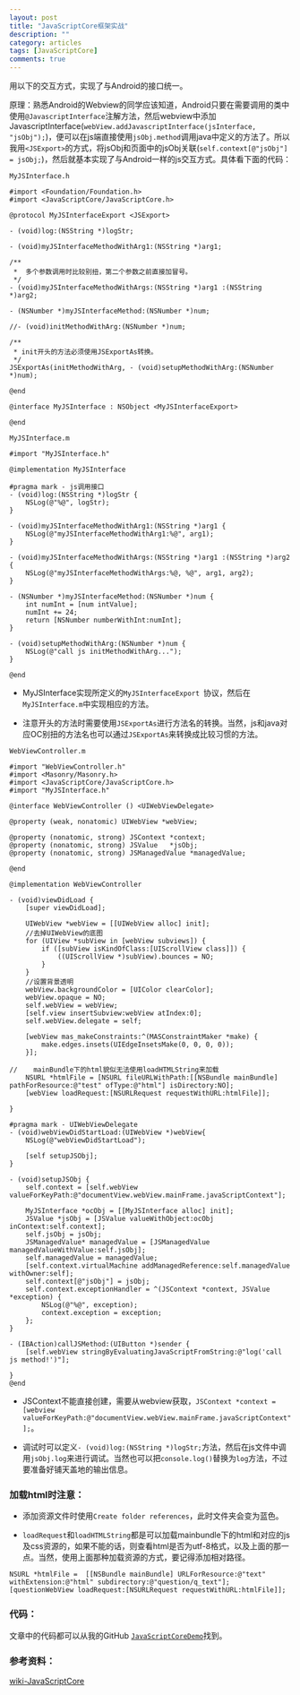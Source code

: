 ```yaml
---
layout: post
title: "JavaScriptCore框架实战"
description: ""
category: articles
tags: [JavaScriptCore]
comments: true
---
```


用以下的交互方式，实现了与Android的接口统一。

原理：熟悉Android的Webview的同学应该知道，Android只要在需要调用的类中使用`@JavascriptInterface`注解方法，然后webview中添加JavascriptInterface(`webView.addJavascriptInterface(jsInterface, "jsObj");`)，便可以在js端直接使用`jsObj.method`调用java中定义的方法了。所以我用`<JSExport>`的方式，将jsObj和页面中的jsObj关联(`self.context[@"jsObj"] = jsObj;`)，然后就基本实现了与Android一样的js交互方式。具体看下面的代码：

`MyJSInterface.h`

```objc
#import <Foundation/Foundation.h>
#import <JavaScriptCore/JavaScriptCore.h>

@protocol MyJSInterfaceExport <JSExport>

- (void)log:(NSString *)logStr;

- (void)myJSInterfaceMethodWithArg1:(NSString *)arg1;

/**
 *  多个参数调用时比较别扭，第二个参数之前直接加冒号。
 */
- (void)myJSInterfaceMethodWithArgs:(NSString *)arg1 :(NSString *)arg2;

- (NSNumber *)myJSInterfaceMethod:(NSNumber *)num;

//- (void)initMethodWithArg:(NSNumber *)num;

/**
 * init开头的方法必须使用JSExportAs转换。
 */
JSExportAs(initMethodWithArg, - (void)setupMethodWithArg:(NSNumber *)num);

@end

@interface MyJSInterface : NSObject <MyJSInterfaceExport>

@end
```

`MyJSInterface.m`

```objc
#import "MyJSInterface.h"

@implementation MyJSInterface

#pragma mark - js调用接口
- (void)log:(NSString *)logStr {
    NSLog(@"%@", logStr);
}

- (void)myJSInterfaceMethodWithArg1:(NSString *)arg1 {
    NSLog(@"myJSInterfaceMethodWithArg1:%@", arg1);
}

- (void)myJSInterfaceMethodWithArgs:(NSString *)arg1 :(NSString *)arg2 {
    NSLog(@"myJSInterfaceMethodWithArgs:%@, %@", arg1, arg2);
}

- (NSNumber *)myJSInterfaceMethod:(NSNumber *)num {
    int numInt = [num intValue];
    numInt += 24;
    return [NSNumber numberWithInt:numInt];
}

- (void)setupMethodWithArg:(NSNumber *)num {
    NSLog(@"call js initMethodWithArg...");
}

@end
```

- MyJSInterface实现所定义的`MyJSInterfaceExport `协议，然后在`MyJSInterface.m`中实现相应的方法。

- 注意开头的方法时需要使用`JSExportAs`进行方法名的转换。当然，js和java对应OC别扭的方法名也可以通过`JSExportAs`来转换成比较习惯的方法。

`WebViewController.m`

```objc
#import "WebViewController.h"
#import <Masonry/Masonry.h>
#import <JavaScriptCore/JavaScriptCore.h>
#import "MyJSInterface.h"

@interface WebViewController () <UIWebViewDelegate>

@property (weak, nonatomic) UIWebView *webView;

@property (nonatomic, strong) JSContext *context;
@property (nonatomic, strong) JSValue   *jsObj;
@property (nonatomic, strong) JSManagedValue *managedValue;

@end

@implementation WebViewController

- (void)viewDidLoad {
    [super viewDidLoad];
    
    UIWebView *webView = [[UIWebView alloc] init];
    //去掉UIWebView的底图
    for (UIView *subView in [webView subviews]) {
        if ([subView isKindOfClass:[UIScrollView class]]) {
            ((UIScrollView *)subView).bounces = NO;
        }
    }
    //设置背景透明
    webView.backgroundColor = [UIColor clearColor];
    webView.opaque = NO;
    self.webView = webView;
    [self.view insertSubview:webView atIndex:0];
    self.webView.delegate = self;
    
    [webView mas_makeConstraints:^(MASConstraintMaker *make) {
        make.edges.insets(UIEdgeInsetsMake(0, 0, 0, 0));
    }];
    
//    mainBundle下的html貌似无法使用loadHTMLString来加载
    NSURL *htmlFile = [NSURL fileURLWithPath:[[NSBundle mainBundle] pathForResource:@"test" ofType:@"html"] isDirectory:NO];
    [webView loadRequest:[NSURLRequest requestWithURL:htmlFile]];

}

#pragma mark - UIWebViewDelegate
- (void)webViewDidStartLoad:(UIWebView *)webView{
    NSLog(@"webViewDidStartLoad");
    
    [self setupJSObj];
}

- (void)setupJSObj {
    self.context = [self.webView valueForKeyPath:@"documentView.webView.mainFrame.javaScriptContext"];
    
    MyJSInterface *ocObj = [[MyJSInterface alloc] init];
    JSValue *jsObj = [JSValue valueWithObject:ocObj inContext:self.context];
    self.jsObj = jsObj;
    JSManagedValue* managedValue = [JSManagedValue managedValueWithValue:self.jsObj];
    self.managedValue = managedValue;
    [self.context.virtualMachine addManagedReference:self.managedValue withOwner:self];
    self.context[@"jsObj"] = jsObj;
    self.context.exceptionHandler = ^(JSContext *context, JSValue *exception) {
        NSLog(@"%@", exception);
        context.exception = exception;
    };
}

- (IBAction)callJSMethod:(UIButton *)sender {
    [self.webView stringByEvaluatingJavaScriptFromString:@"log('call js method!')"];
    
}
@end
```

- JSContext不能直接创建，需要从webview获取，`JSContext *context = [webview valueForKeyPath:@"documentView.webView.mainFrame.javaScriptContext"];`。

- 调试时可以定义`- (void)log:(NSString *)logStr;`方法，然后在js文件中调用`jsObj.log`来进行调试。当然也可以把`console.log()`替换为`log`方法，不过要准备好铺天盖地的输出信息。

### 加载html时注意：

- 添加资源文件时使用`Create folder references`，此时文件夹会变为蓝色。

- `loadRequest`和`loadHTMLString`都是可以加载mainbundle下的html和对应的js及css资源的，如果不能的话，则查看html是否为utf-8格式，以及上面的那一点。当然，使用上面那种加载资源的方式，要记得添加相对路径。

```objc
NSURL *htmlFile =  [[NSBundle mainBundle] URLForResource:@"text" withExtension:@"html" subdirectory:@"question/q_text"];
[questionWebView loadRequest:[NSURLRequest requestWithURL:htmlFile]];
```

### 代码：
文章中的代码都可以从我的GitHub [`JavaScriptCoreDemo`](https://github.com/lettleprince/JavaScriptCoreDemo)找到。

### 参考资料：

[wiki-JavaScriptCore
](http://trac.webkit.org/wiki/JavaScriptCore)

